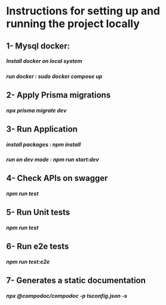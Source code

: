 # Instructions for setting up and running the project locally

## 1- Mysql docker: 
##### Install docker on local system
##### run docker : sudo docker compose up

## 2- Apply Prisma migrations
##### npx prisma migrate dev

## 3- Run Application
##### install packages : npm install
##### run on dev mode : npm run start:dev

## 4- Check APIs on swagger
##### npm run test

## 5- Run Unit tests
##### npm run test

## 6- Run e2e tests
##### npm run test:e2e

## 7- Generates a static documentation  
##### npx @compodoc/compodoc -p tsconfig.json -s













 
